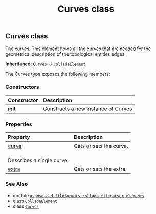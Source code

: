 ﻿---
title: Curves class
second_title: Aspose.CAD for Python via .NET API References
description: 
type: docs
weight: 240
url: /python-net/aspose.cad.fileformats.collada.fileparser.elements/curves/
is_root: false
---

## Curves class

The curves.
This element holds all the curves that are needed for the geometrical description of the topological entities edges.



**Inheritance:** [`Curves`](/cad/python-net/aspose.cad.fileformats.collada.fileparser.elements/curves) → 
[`ColladaElement`](/cad/python-net/aspose.cad.fileformats.collada.fileparser.elements/colladaelement)



The Curves type exposes the following members:

### Constructors
| Constructor | Description |
| :- | :- |
| [__init__](/cad/python-net/aspose.cad.fileformats.collada.fileparser.elements/curves/__init__/#) | Constructs a new instance of Curves |


### Properties
| Property | Description |
| :- | :- |
| [curve](/cad/python-net/aspose.cad.fileformats.collada.fileparser.elements/curves/curve) | Gets or sets the curve.<br/>Describes a single curve. |
| [extra](/cad/python-net/aspose.cad.fileformats.collada.fileparser.elements/curves/extra) | Gets or sets the extra. |



### See Also
* module [`aspose.cad.fileformats.collada.fileparser.elements`](..)
* class [`ColladaElement`](/cad/python-net/aspose.cad.fileformats.collada.fileparser.elements/colladaelement)
* class [`Curves`](/cad/python-net/aspose.cad.fileformats.collada.fileparser.elements/curves)
